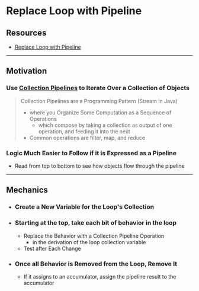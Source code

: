 # Replace Loop with Pipeline


## Resources

- [Replace Loop with Pipeline](https://memberservices.informit.com/my_account/webedition/9780135425664/html/replaceloopwithpipeline.html)


---
## Motivation

### Use [Collection Pipelines](https://martinfowler.com/articles/collection-pipeline/) to Iterate Over a Collection of Objects
> Collection Pipelines are a Programming Pattern (Stream in Java)
> - where you Organize Some Computation as a Sequence of Operations 
>   - which compose by taking a collection as output of one operation, 
>     and feeding it into the next
> - Common operations are filter, map, and reduce

### Logic Much Easier to Follow if it is Expressed as a Pipeline 
- Read from top to bottom to see how objects flow through the pipeline


---
## Mechanics

- ### Create a New Variable for the Loop's Collection
- ### Starting at the top, take each bit of behavior in the loop 
  - Replace the Behavior with a Collection Pipeline Operation 
    - in the derivation of the loop collection variable
  - Test after Each Change
- ### Once all Behavior is Removed from the Loop, Remove It
  - If it assigns to an accumulator, assign the pipeline result to the accumulator
